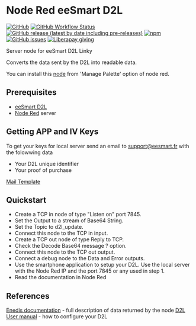 # Node Red eeSmart D2L
[![GitHub](https://img.shields.io/github/license/zehir/node-red-contrib-eesmart-d2l)](https://github.com/Zehir/node-red-contrib-eesmart-d2l/blob/main/LICENSE)
[![GitHub Workflow Status](https://img.shields.io/github/workflow/status/Zehir/node-red-contrib-eesmart-d2l/NPM%20Publish)](https://github.com/Zehir/node-red-contrib-eesmart-d2l/actions)
[![GitHub release (latest by date including pre-releases)](https://img.shields.io/github/v/release/zehir/node-red-contrib-eesmart-d2l?include_prereleases&label=github)](https://github.com/Zehir/node-red-contrib-eesmart-d2l/releases)
[![npm](https://img.shields.io/npm/v/node-red-contrib-eesmart-d2l)](https://www.npmjs.com/package/node-red-contrib-eesmart-d2l)
[![GitHub issues](https://img.shields.io/github/issues/Zehir/node-red-contrib-eesmart-d2l)](https://github.com/Zehir/node-red-contrib-eesmart-d2l/issues)
[![Liberapay giving](https://img.shields.io/liberapay/gives/Zehir)](https://liberapay.com/Zehir)

Server node for eeSmart D2L Linky

Converts the data sent by the D2L into readable data.

You can install this [node](https://flows.nodered.org/node/node-red-contrib-eesmart-d2l) from 'Manage Palette' option of node red.

## Prerequisites
- [eeSmart D2L](http://eesmart.fr/modulesd2l/erl-wifi-compteur-linky/)
- [Node Red](https://nodered.org/) server

## Getting APP and IV Keys
To get your keys for local server send an email to [support@eesmart.fr](mailto:support@eesmart.fr) with the folowwing data
- Your D2L unique identifier
- Your proof of purchase

[Mail Template](mailto:support@eesmart.fr?subject=Requesting%20Keys%20for%20local%20server&body=Hello%2C%0D%0A%0D%0AI%20would%20like%20to%20get%20my%20keys%20to%20setup%20a%20local%20server%20for%20my%20D2L.%0D%0AHis%20unique%20ID%20is%3A%20XXXXXXXXXXXX%0D%0AI%20buy%20it%20from%20XXXXXXXXXXX%2C%20you%20will%20find%20my%20bill%20attached.%0D%0A%0D%0ACordially%2C%20XXXXX)

## Quickstart
- Create a TCP in node of type "Listen on" port 7845.
- Set the Output to a stream of Base64 String.
- Set the Topic to d2l_update.
- Connect this node to the TCP in input.
- Create a TCP out node of type Reply to TCP.
- Check the Decode Base64 message ? option.
- Connect this node to the TCP out output.
- Connect a debug node to the Data and Error outputs.
- Use the smartphone application to setup your D2L. Use the local server with the Node Red IP and the port 7845 or any used in step 1.
- Read the documentation in Node Red

## References
[Enedis documentation](https://www.enedis.fr/sites/default/files/Enedis-NOI-CPT_54E.pdf) - full description of data returned by the node
[D2L User manual](http://eesmart.fr/wp-content/uploads/eeSmart-D2L-Notice-dinstallation.pdf) - how to configure your D2L

